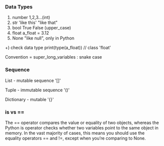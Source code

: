 ### Data Types

1. number 1,2,3...(int)
2. str 'like this' "like that"
3. bool True False (upper_case)
4. float a_float = 3.12
5. None "like null", only in Python

+) check data type
print(type(a_float)) // class 'float'

Convention = super_long_variables : snake case

### Sequence

List - mutable sequence '[]'

Tuple - immutable sequence '()'

Dictionary - mutable '{}'

### is vs ==

The == operator compares the value or equality of two objects, whereas the Python is operator checks whether two variables point to the same object in memory. In the vast majority of cases, this means you should use the equality operators == and !=, except when you’re comparing to None.
